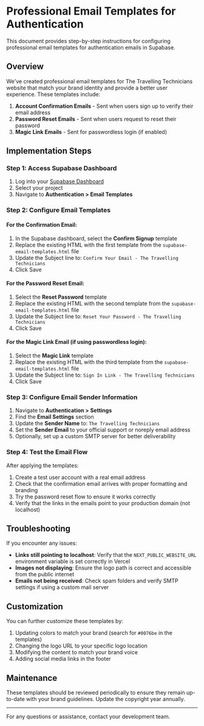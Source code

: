 # Professional Email Templates for Authentication

This document provides step-by-step instructions for configuring professional email templates for authentication emails in Supabase.

## Overview

We've created professional email templates for The Travelling Technicians website that match your brand identity and provide a better user experience. These templates include:

1. **Account Confirmation Emails** - Sent when users sign up to verify their email address
2. **Password Reset Emails** - Sent when users request to reset their password
3. **Magic Link Emails** - Sent for passwordless login (if enabled)

## Implementation Steps

### Step 1: Access Supabase Dashboard

1. Log into your [Supabase Dashboard](https://app.supabase.io)
2. Select your project 
3. Navigate to **Authentication > Email Templates**

### Step 2: Configure Email Templates

#### For the Confirmation Email:

1. In the Supabase dashboard, select the **Confirm Signup** template
2. Replace the existing HTML with the first template from the `supabase-email-templates.html` file
3. Update the Subject line to: `Confirm Your Email - The Travelling Technicians`
4. Click Save

#### For the Password Reset Email:

1. Select the **Reset Password** template
2. Replace the existing HTML with the second template from the `supabase-email-templates.html` file
3. Update the Subject line to: `Reset Your Password - The Travelling Technicians`
4. Click Save

#### For the Magic Link Email (if using passwordless login):

1. Select the **Magic Link** template
2. Replace the existing HTML with the third template from the `supabase-email-templates.html` file
3. Update the Subject line to: `Sign In Link - The Travelling Technicians`
4. Click Save

### Step 3: Configure Email Sender Information

1. Navigate to **Authentication > Settings**
2. Find the **Email Settings** section
3. Update the **Sender Name** to: `The Travelling Technicians`
4. Set the **Sender Email** to your official support or noreply email address
5. Optionally, set up a custom SMTP server for better deliverability

### Step 4: Test the Email Flow

After applying the templates:

1. Create a test user account with a real email address
2. Check that the confirmation email arrives with proper formatting and branding
3. Try the password reset flow to ensure it works correctly
4. Verify that the links in the emails point to your production domain (not localhost)

## Troubleshooting

If you encounter any issues:

- **Links still pointing to localhost**: Verify that the `NEXT_PUBLIC_WEBSITE_URL` environment variable is set correctly in Vercel
- **Images not displaying**: Ensure the logo path is correct and accessible from the public internet
- **Emails not being received**: Check spam folders and verify SMTP settings if using a custom mail server

## Customization

You can further customize these templates by:

1. Updating colors to match your brand (search for `#0076be` in the templates)
2. Changing the logo URL to your specific logo location
3. Modifying the content to match your brand voice
4. Adding social media links in the footer

## Maintenance

These templates should be reviewed periodically to ensure they remain up-to-date with your brand guidelines. Update the copyright year annually.

---

For any questions or assistance, contact your development team. 